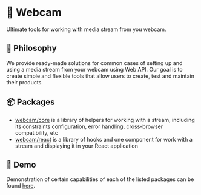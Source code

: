 # 📸 Webcam

Ultimate tools for working with media stream from you webcam.

## 🦉 Philosophy

We provide ready-made solutions for common cases of setting up and using a media stream from your webcam using Web API. Our goal is to create simple and flexible tools that allow users to create, test and maintain their products.

## 📦 Packages

- [webcam/core](packages/core/README.md) is a library of helpers for working with a stream, including its constraints configuration, error handling, cross-browser compatibility, etc
- [webcam/react](packages/react/README.md) is a library of hooks and one component for work with a stream and displaying it in your React application

## 🔮 Demo

Demonstration of certain capabilities of each of the listed packages can be found [here](https://react-webcam-ultimate.vercel.app).
